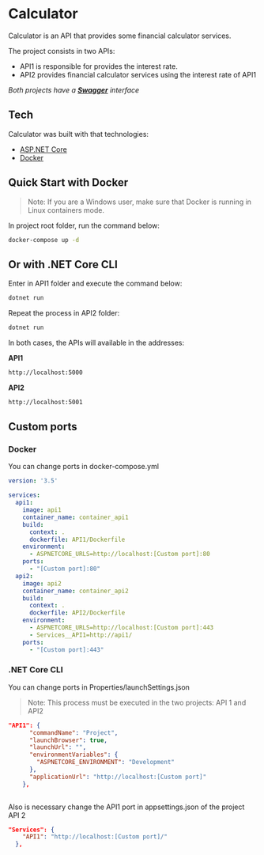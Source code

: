 # Calculator

Calculator is an API that provides some financial calculator services.

The project consists in two APIs:
- API1 is responsible for provides the interest rate. 
- API2 provides financial calculator services using the interest rate of API1

_Both projects have a **[Swagger]** interface_
## Tech

Calculator was built with that technologies:

- [ASP.NET Core] 
- [Docker] 

## Quick Start with Docker

> Note: If you are a Windows user, make sure that Docker is running in Linux containers mode.

In project root folder, run the command below:
```sh
docker-compose up -d
```
## Or with .NET Core CLI

Enter in API1 folder and execute the command below:
```sh
dotnet run
```
Repeat the process in API2 folder:
```sh
dotnet run
```

In both cases, the APIs will available in the addresses:

**API1**
```sh
http://localhost:5000
```
**API2**
```sh
http://localhost:5001
```

## Custom ports

### Docker

You can change ports in docker-compose.yml

```yml
version: '3.5'

services:
  api1:
    image: api1
    container_name: container_api1
    build:
      context: .
      dockerfile: API1/Dockerfile
    environment:
      - ASPNETCORE_URLS=http://localhost:[Custom port]:80   
    ports: 
      - "[Custom port]:80"  
  api2:
    image: api2
    container_name: container_api2
    build:
      context: .
      dockerfile: API2/Dockerfile
    environment:
      - ASPNETCORE_URLS=http://localhost:[Custom port]:443  
      - Services__API1=http://api1/
    ports: 
      - "[Custom port]:443"  
```

### .NET Core CLI

You can change ports in Properties/launchSettings.json

> Note: This process must be executed in the two projects: API 1 and API2

```json
"API1": {
      "commandName": "Project",
      "launchBrowser": true,
      "launchUrl": "",
      "environmentVariables": {
        "ASPNETCORE_ENVIRONMENT": "Development"
      },
      "applicationUrl": "http://localhost:[Custom port]"
    },
    
```
Also is necessary change the API1 port in appsettings.json of the project API 2

```json
"Services": {
    "API1": "http://localhost:[Custom port]/"
  },
```

[ASP.NET Core]: <https://github.com/dotnet/aspnetcore>
[Docker]: <https://github.com/docker>
[Swagger]: <https://github.com/swagger-api/swagger-ui>
